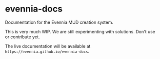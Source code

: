 # evennia-docs
Documentation for the Evennia MUD creation system.

This is very much WIP. We are still experimenting with solutions. Don't use or contribute yet.

The live documentation will be available at `https://evennia.github.io/evennia-docs`.
